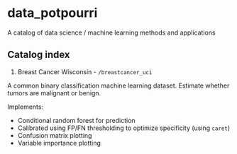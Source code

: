 # data_potpourri
A catalog of data science / machine learning methods and applications


## Catalog index

1. Breast Cancer Wisconsin - `/breastcancer_uci`

A common binary classification machine learning dataset. Estimate whether tumors are malignant or benign. 

Implements:
- Conditional random forest for prediction
- Calibrated using FP/FN thresholding to optimize specificity (using `caret`)
- Confusion matrix plotting
- Variable importance plotting
